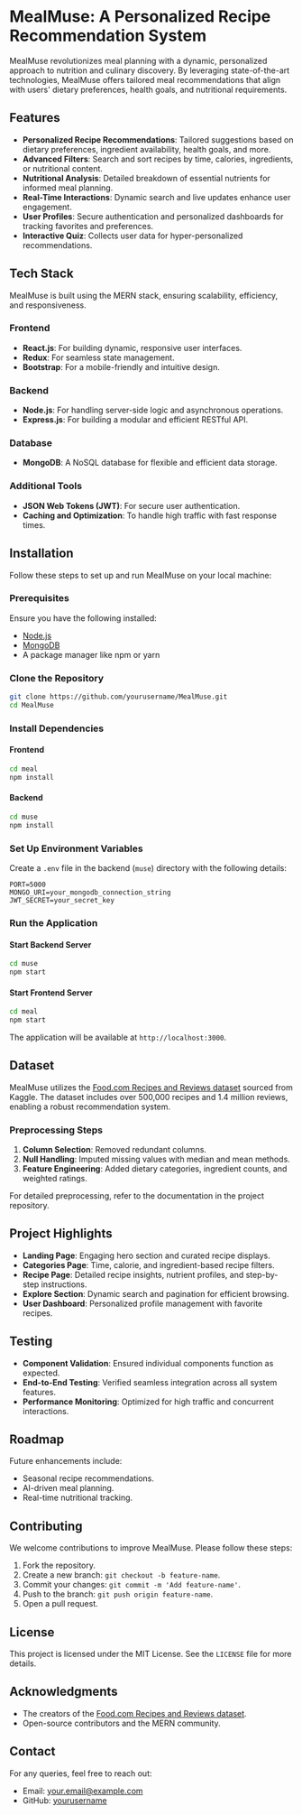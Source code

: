 # MealMuse: A Personalized Recipe Recommendation System

MealMuse revolutionizes meal planning with a dynamic, personalized approach to nutrition and culinary discovery. By leveraging state-of-the-art technologies, MealMuse offers tailored meal recommendations that align with users' dietary preferences, health goals, and nutritional requirements.

## Features

- **Personalized Recipe Recommendations**: Tailored suggestions based on dietary preferences, ingredient availability, health goals, and more.
- **Advanced Filters**: Search and sort recipes by time, calories, ingredients, or nutritional content.
- **Nutritional Analysis**: Detailed breakdown of essential nutrients for informed meal planning.
- **Real-Time Interactions**: Dynamic search and live updates enhance user engagement.
- **User Profiles**: Secure authentication and personalized dashboards for tracking favorites and preferences.
- **Interactive Quiz**: Collects user data for hyper-personalized recommendations.

## Tech Stack

MealMuse is built using the MERN stack, ensuring scalability, efficiency, and responsiveness.

### Frontend
- **React.js**: For building dynamic, responsive user interfaces.
- **Redux**: For seamless state management.
- **Bootstrap**: For a mobile-friendly and intuitive design.

### Backend
- **Node.js**: For handling server-side logic and asynchronous operations.
- **Express.js**: For building a modular and efficient RESTful API.

### Database
- **MongoDB**: A NoSQL database for flexible and efficient data storage.

### Additional Tools
- **JSON Web Tokens (JWT)**: For secure user authentication.
- **Caching and Optimization**: To handle high traffic with fast response times.

## Installation

Follow these steps to set up and run MealMuse on your local machine:

### Prerequisites
Ensure you have the following installed:
- [Node.js](https://nodejs.org/)
- [MongoDB](https://www.mongodb.com/)
- A package manager like npm or yarn

### Clone the Repository
```bash
git clone https://github.com/yourusername/MealMuse.git
cd MealMuse
```

### Install Dependencies
#### Frontend
```bash
cd meal
npm install
```
#### Backend
```bash
cd muse
npm install
```

### Set Up Environment Variables
Create a `.env` file in the backend (`muse`) directory with the following details:
```
PORT=5000
MONGO_URI=your_mongodb_connection_string
JWT_SECRET=your_secret_key
```

### Run the Application
#### Start Backend Server
```bash
cd muse
npm start
```
#### Start Frontend Server
```bash
cd meal
npm start
```

The application will be available at `http://localhost:3000`.

## Dataset
MealMuse utilizes the [Food.com Recipes and Reviews dataset](https://www.kaggle.com/datasets) sourced from Kaggle. The dataset includes over 500,000 recipes and 1.4 million reviews, enabling a robust recommendation system.

### Preprocessing Steps
1. **Column Selection**: Removed redundant columns.
2. **Null Handling**: Imputed missing values with median and mean methods.
3. **Feature Engineering**: Added dietary categories, ingredient counts, and weighted ratings.

For detailed preprocessing, refer to the documentation in the project repository.

## Project Highlights

- **Landing Page**: Engaging hero section and curated recipe displays.
- **Categories Page**: Time, calorie, and ingredient-based recipe filters.
- **Recipe Page**: Detailed recipe insights, nutrient profiles, and step-by-step instructions.
- **Explore Section**: Dynamic search and pagination for efficient browsing.
- **User Dashboard**: Personalized profile management with favorite recipes.

## Testing

- **Component Validation**: Ensured individual components function as expected.
- **End-to-End Testing**: Verified seamless integration across all system features.
- **Performance Monitoring**: Optimized for high traffic and concurrent interactions.

## Roadmap

Future enhancements include:
- Seasonal recipe recommendations.
- AI-driven meal planning.
- Real-time nutritional tracking.

## Contributing
We welcome contributions to improve MealMuse. Please follow these steps:
1. Fork the repository.
2. Create a new branch: `git checkout -b feature-name`.
3. Commit your changes: `git commit -m 'Add feature-name'`.
4. Push to the branch: `git push origin feature-name`.
5. Open a pull request.

## License
This project is licensed under the MIT License. See the `LICENSE` file for more details.

## Acknowledgments
- The creators of the [Food.com Recipes and Reviews dataset](https://www.kaggle.com/datasets).
- Open-source contributors and the MERN community.

## Contact
For any queries, feel free to reach out:
- Email: your.email@example.com
- GitHub: [yourusername](https://github.com/yourusername)

